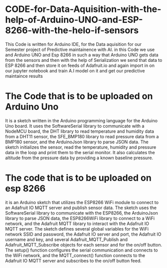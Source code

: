 # CODE-for-Data-Aquisition-with-the-help-of-Arduino-UNO-and-ESP-8266-with-the-helo-if-sensors
This Code is written for Arduino IDE, for the Data aquisition for our Semester project of Predictive maintainence with AI. in this Code we use and Arduino UNO and Esp 8266 in such a way that Arduino UNO gets data from the sensors and then with the help of Serialization we send that data to ESP 8266 and then store it on feeds of Adafruit.io and again import in on our jupyter notebook and train A.I model on it and get our predictive maintaince results
# The Code that is to be uploaded on Arduino Uno
It is a sketch written in the Arduino programming language for the Arduino Uno board. It uses the SoftwareSerial library to communicate with a NodeMCU board, the DHT library to read temperature and humidity data from a DHT11 sensor, the SFE_BMP180 library to read pressure data from a BMP180 sensor, and the ArduinoJson library to parse JSON data. The sketch initializes the sensor, read the temperature, humidity and pressure data in the loop and print them to the serial monitor. It also calculates the altitude from the pressure data by providing a known baseline pressure.

# The code that is to be uploaded on esp 8266 
it is an Arduino sketch that utilizes the ESP8266 WiFi module to connect to an Adafruit IO MQTT server and publish sensor data. The sketch uses the SoftwareSerial library to communicate with the ESP8266, the ArduinoJson library to parse JSON data, the ESP8266WiFi library to connect to a WiFi network, and the Adafruit MQTT library to interact with the Adafruit IO MQTT server. The sketch defines several global variables for the WiFi network SSID and password, the Adafruit IO server and port, the Adafruit IO username and key, and several Adafruit_MQTT_Publish and Adafruit_MQTT_Subscribe objects for each sensor and for the on/off button. The setup() function configures the serial communication and connects to the WiFi network, and the MQTT_connect() function connects to the Adafruit IO MQTT server and subscribes to the on/off button feed.



